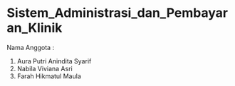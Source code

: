 # Sistem_Administrasi_dan_Pembayaran_Klinik
Nama Anggota : 
1. Aura Putri Anindita Syarif
2. Nabila Viviana Asri
3. Farah Hikmatul Maula
